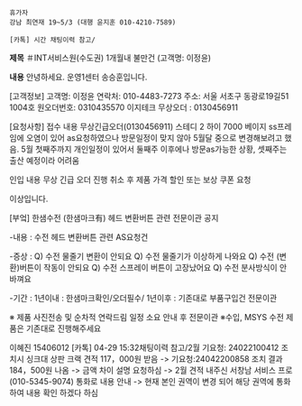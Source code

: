 ```
휴가자
강남 최연재 19~5/3 (대행 윤지훈 010-4210-7589)
```

```
[카톡] 시간 채팅이력 참고/
```

**제목**
＃INT서비스원(수도권) 1개월내 불만건 (고객명: 이정윤)

**내용**
안녕하세요. 운영1센터 송승훈입니다. 

[고객정보] 
고객명: 이정윤
연락처: 010-4483-7273
주소: 서울 서초구 동광로19길51 1004호
원오더번호: 0310435570 이지테크
무상오더 : 0130456911

[요청사항]
접수 내용
무상긴급오더(0130456911) 스테디 2 하이 7000 베이지 ss프레임에 오염이 있어 as요청하였으나 방문일정이 맞지 않아 5월달 중으로 변경해보려고 했음. 5월 첫째주까지 개인일정이 있어서 둘째주 이후에나 방문as가능한 상황, 셋째주는 출산 예정이라 어려움

인입 내용
무상 긴급 오더 진행 취소 후 제품 가격 할인 또는 보상 쿠폰 요청

이상입니다.


[부엌] 한샘수전 (한샘마크有) 헤드 변환버튼 관련 전문이관 공지 

-내용 : 수전 헤드 변환버튼 관련 AS요청건 

-증상 : 
Q) 수전 물줄기 변환이 안되요 
Q) 수전 물줄기가 이상하게 나와요 
Q) 수전 (변환)버튼이 작동이 안되요 Q) 수전 스프레이 버튼이 고장났어요 Q) 수전 분사방식이 안바껴요

-기간 : 
1년이내 : 한샘마크확인/오더필수/ 
1년이후 : 기존대로 부품구입건 전문이관 

※ 제품 사진전송 및 순차적 연락드림 일정 소요 안내 후 전문이관 
※수입, MSYS 수전 제품은 기존대로 진행해주세요

이혜진 15406012
[카톡]  04-29 15:32채팅이력 참고/2월 기요청: 24022100412 조치시 싱크대 상판 크랙 견적 117，000원 받음 -> 기요청:24042200858 조치 결과 184，500원 나옴 -> 금액 차이 설명 요청하심 -> 2월 견적 내주신 서창남 서비스 프로(010-5345-9074) 통화로 내용 안내 -> 현재 본인 권역이 변경 되어 해당 권역에 통화 하여 내용 확인 하겠다 하심